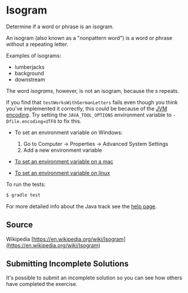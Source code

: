 # Isogram

Determine if a word or phrase is an isogram.

An isogram (also known as a "nonpattern word") is a word or phrase without a repeating letter.

Examples of isograms:

- lumberjacks
- background
- downstream

The word *isograms*, however, is not an isogram, because the s repeats.

If you find that `testWorksWithGermanLetters` fails even though you think you've implemented it correctly,
this could be because of the [JVM encoding](https://www.ibm.com/support/knowledgecenter/en/ssw_ibm_i_61/rzaha/international.htm). 
Try setting the `JAVA_TOOL_OPTIONS` environment variable to `-Dfile.encoding=UTF8` to fix this.
- To set an environment variable on Windows:
    1. Go to Computer -> Properties -> Advanced System Settings
    2. Add a new environment variable

- [To set an environment variable on a mac](http://blog.lidalia.org.uk/2011/04/setting-default-java-file-encoding-to.html)

- [To set an environment variable on linux](https://unix.stackexchange.com/questions/151733/where-can-i-set-global-java-options)

To run the tests:

```sh
$ gradle test
```

For more detailed info about the Java track see the [help page](http://exercism.io/languages/java).

## Source

Wikipedia [https://en.wikipedia.org/wiki/Isogram](https://en.wikipedia.org/wiki/Isogram)

## Submitting Incomplete Solutions
It's possible to submit an incomplete solution so you can see how others have completed the exercise.


